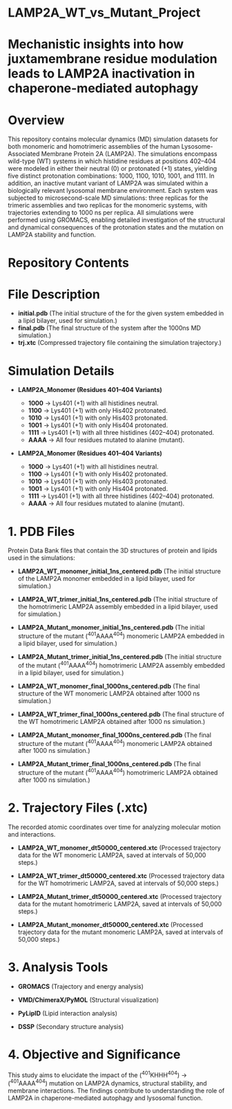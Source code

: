 # LAMP2A_WT_vs_Mutant_Project
# **Mechanistic insights into how juxtamembrane residue modulation leads to LAMP2A inactivation in chaperone-mediated autophagy**
# Overview
This repository contains molecular dynamics (MD) simulation datasets for both monomeric and homotrimeric assemblies of the human Lysosome-Associated Membrane Protein 2A (LAMP2A). The simulations encompass wild-type (WT) systems in which histidine residues at positions 402–404 were modeled in either their neutral (0) or protonated (+1) states, yielding five distinct protonation combinations: 1000, 1100, 1010, 1001, and 1111. In addition, an inactive mutant variant of LAMP2A was simulated within a biologically relevant lysosomal membrane environment.
Each system was subjected to microsecond-scale MD simulations: three replicas for the trimeric assemblies and two replicas for the monomeric systems, with trajectories extending to 1000 ns per replica. All simulations were performed using GROMACS, enabling detailed investigation of the structural and dynamical consequences of the protonation states and the mutation on LAMP2A stability and function.

# **Repository Contents**

# File Description
- **initial.pdb** (The initial structure of the for the given system embedded in a lipid bilayer, used for simulation.)
- **final.pdb** (The final structure of the system after the 1000ns MD simulation.)
- **trj.xtc** (Compressed trajectory file containing the simulation trajectory.)

# Simulation Details
- **LAMP2A_Monomer  (Residues 401–404 Variants)**
  -  **1000** → Lys401 (+1) with all histidines neutral.
  -  **1100** → Lys401 (+1) with only His402 protonated.
  -  **1010** → Lys401 (+1) with only His403 protonated.
  -  **1001** → Lys401 (+1) with only His404 protonated.
  -  **1111** → Lys401 (+1) with all three histidines (402–404) protonated.
  -  **AAAA** → All four residues mutated to alanine (mutant).

- **LAMP2A_Monomer  (Residues 401–404 Variants)**
  -  **1000** → Lys401 (+1) with all histidines neutral.
  -  **1100** → Lys401 (+1) with only His402 protonated.
  -  **1010** → Lys401 (+1) with only His403 protonated.
  -  **1001** → Lys401 (+1) with only His404 protonated.
  -  **1111** → Lys401 (+1) with all three histidines (402–404) protonated.
  -  **AAAA** → All four residues mutated to alanine (mutant).

#  1. PDB Files
Protein Data Bank files that contain the 3D structures of protein and lipids used in the simulations:

- **LAMP2A_WT_monomer_initial_1ns_centered.pdb** (The initial structure of the LAMP2A monomer embedded in a lipid bilayer, used for simulation.)

- **LAMP2A_WT_trimer_initial_1ns_centered.pdb** (The initial structure of the homotrimeric LAMP2A assembly embedded in a lipid bilayer, used for simulation.)

- **LAMP2A_Mutant_monomer_initial_1ns_centered.pdb** (The initial structure of the mutant (<sup>401</sup>AAAA<sup>404</sup>) monomeric LAMP2A embedded in a lipid bilayer, used for simulation.)

- **LAMP2A_Mutant_trimer_initial_1ns_centered.pdb** (The initial structure of the mutant (<sup>401</sup>AAAA<sup>404</sup>) homotrimeric LAMP2A assembly embedded in a lipid bilayer, used for simulation.)

- **LAMP2A_WT_monomer_final_1000ns_centered.pdb** (The final structure of the WT monomeric LAMP2A obtained after 1000 ns simulation.)

- **LAMP2A_WT_trimer_final_1000ns_centered.pdb** (The final structure of the WT homotrimeric LAMP2A obtained after 1000 ns simulation.)

- **LAMP2A_Mutant_monomer_final_1000ns_centered.pdb** (The final structure of the mutant (<sup>401</sup>AAAA<sup>404</sup>) monomeric LAMP2A obtained after 1000 ns simulation.)

- **LAMP2A_Mutant_trimer_final_1000ns_centered.pdb** (The final structure of the mutant (<sup>401</sup>AAAA<sup>404</sup>) homotrimeric LAMP2A obtained after 1000 ns simulation.)

# 2. Trajectory Files (.xtc)
The recorded atomic coordinates over time for analyzing molecular motion and interactions.

- **LAMP2A_WT_monomer_dt50000_centered.xtc** (Processed trajectory data for the WT monomeric LAMP2A, saved at intervals of 50,000 steps.)

- **LAMP2A_WT_trimer_dt50000_centered.xtc** (Processed trajectory data for the WT homotrimeric LAMP2A, saved at intervals of 50,000 steps.)

- **LAMP2A_Mutant_trimer_dt50000_centered.xtc** (Processed trajectory data for the mutant homotrimeric LAMP2A, saved at intervals of 50,000 steps.)

- **LAMP2A_Mutant_monomer_dt50000_centered.xtc** (Processed trajectory data for the mutant monomeric LAMP2A, saved at intervals of 50,000 steps.)

# 3. Analysis Tools

- **GROMACS** (Trajectory and energy analysis)

- **VMD/ChimeraX/PyMOL** (Structural visualization)

- **PyLipID** (Lipid interaction analysis)

- **DSSP** (Secondary structure analysis)

# 4. Objective and Significance
This study aims to elucidate the impact of the (<sup>401</sup>KHHH<sup>404</sup>) → (<sup>401</sup>AAAA<sup>404</sup>) mutation on LAMP2A dynamics, structural stability, and membrane interactions. The findings contribute to understanding the role of LAMP2A in chaperone-mediated autophagy and lysosomal function.




